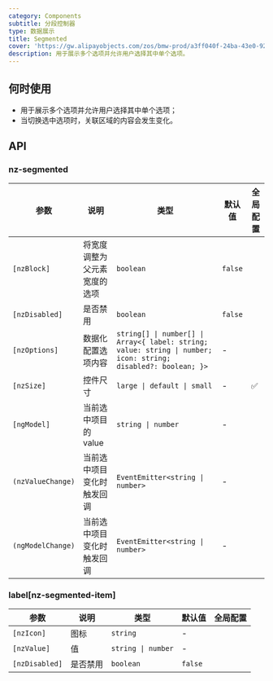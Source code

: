 ```yaml
---
category: Components
subtitle: 分段控制器
type: 数据展示
title: Segmented
cover: 'https://gw.alipayobjects.com/zos/bmw-prod/a3ff040f-24ba-43e0-92e9-c845df1612ad.svg'
description: 用于展示多个选项并允许用户选择其中单个选项。
---
```


## 何时使用

- 用于展示多个选项并允许用户选择其中单个选项；
- 当切换选中选项时，关联区域的内容会发生变化。

## API

### nz-segmented

| 参数              | 说明                         | 类型                                                                                                           | 默认值  | 全局配置 |
| ----------------- | ---------------------------- | -------------------------------------------------------------------------------------------------------------- | ------- | -------- |
| `[nzBlock]`       | 将宽度调整为父元素宽度的选项 | `boolean`                                                                                                      | `false` |          |
| `[nzDisabled]`    | 是否禁用                     | `boolean`                                                                                                      | `false` |          |
| `[nzOptions]`     | 数据化配置选项内容           | `string[] \| number[] \| Array<{ label: string; value: string \| number; icon: string; disabled?: boolean; }>` | -       |          |
| `[nzSize]`        | 控件尺寸                     | `large \| default \| small`                                                                                    | -       | ✅       |
| `[ngModel]`       | 当前选中项目的 value         | `string \| number`                                                                                             | -       |          |
| `(nzValueChange)` | 当前选中项目变化时触发回调   | `EventEmitter<string \| number>`                                                                               | -       |          |
| `(ngModelChange)` | 当前选中项目变化时触发回调   | `EventEmitter<string \| number>`                                                                               | -       |          |

### label[nz-segmented-item]

| 参数           | 说明     | 类型               | 默认值  | 全局配置 |
| -------------- | -------- | ------------------ | ------- | -------- |
| `[nzIcon]`     | 图标     | `string`           | -       |          |
| `[nzValue]`    | 值       | `string \| number` | -       |          |
| `[nzDisabled]` | 是否禁用 | `boolean`          | `false` |          |
